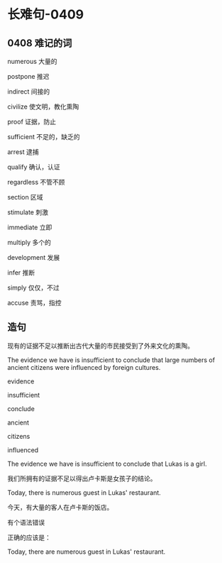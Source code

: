 # 长难句-0409

## 0408 难记的词

numerous
大量的

postpone
推迟

indirect
间接的

civilize
使文明，教化熏陶

proof
证据，防止

sufficient
不足的，缺乏的

arrest
逮捕

qualify
确认，认证

regardless
不管不顾

section
区域

stimulate
刺激

immediate
立即

multiply
多个的

development
发展

infer
推断

simply
仅仅，不过

accuse
责骂，指控

## 造句

现有的证据不足以推断出古代大量的市民接受到了外来文化的熏陶。

The evidence we have is insufficient to conclude that large numbers of ancient citizens were influenced by foreign cultures.

evidence

insufficient

conclude

ancient

citizens

influenced

The evidence we have is insufficient to conclude that Lukas is a girl.

我们所拥有的证据不足以得出卢卡斯是女孩子的结论。

Today, there is numerous guest in Lukas' restaurant.

今天，有大量的客人在卢卡斯的饭店。

有个语法错误

正确的应该是：

Today, there are numerous guest in Lukas' restaurant.
